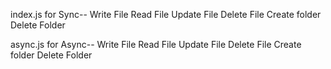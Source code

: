 index.js for Sync--
  Write File
  Read File
  Update File
  Delete File
  Create folder
  Delete Folder

  
async.js for Async--
  Write File
  Read File
  Update File
  Delete File
  Create folder
  Delete Folder 
